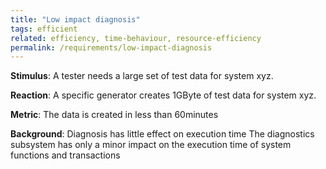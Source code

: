 ```yaml
---
title: "Low impact diagnosis"
tags: efficient 
related: efficiency, time-behaviour, resource-efficiency
permalink: /requirements/low-impact-diagnosis
---
```


<div class="quality-requirement" markdown="1">

**Stimulus**: A tester needs a large set of test data for system xyz.


**Reaction**: A specific generator creates 1GByte of test data for system xyz.


**Metric**: The data is created in less than 60minutes

**Background**: Diagnosis has little effect on execution time
The diagnostics subsystem has only a minor impact on the execution time of system functions and transactions 


</div><br>



